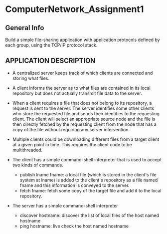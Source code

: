 ﻿# ComputerNetwork_Assignment1
 
## General Info

Build a simple file-sharing application with application protocols defined by each group, using the TCP/IP protocol stack.

## APPLICATION DESCRIPTION

* A centralized server keeps track of which clients are connected and storing what files.

* A client informs the server as to what files are contained in its local repository but does not actually transmit file data to the server.

* When a client requires a file that does not belong to its repository, a request is sent to the server. The server identifies some other clients who store the requested file and sends their identities to the requesting client. The client will select an appropriate source node and the file is then directly fetched by the requesting client from the node that has a copy of the file without requiring any server intervention.

* Multiple clients could be downloading different files from a target client at a given point in time. This requires the client code to be multithreaded.

* The client has a simple command-shell interpreter that is used to accept two kinds of commands.
  * publish lname fname: a local file (which is stored in the client's file system at lname) is added to the client's repository as a file named fname and this information is conveyed to the server.
  * fetch fname: fetch some copy of the target file and add it to the local repository.

* The server has a simple command-shell interpreter
  * discover hostname: discover the list of local files of the host named hostname
  * ping hostname: live check the host named hostname

